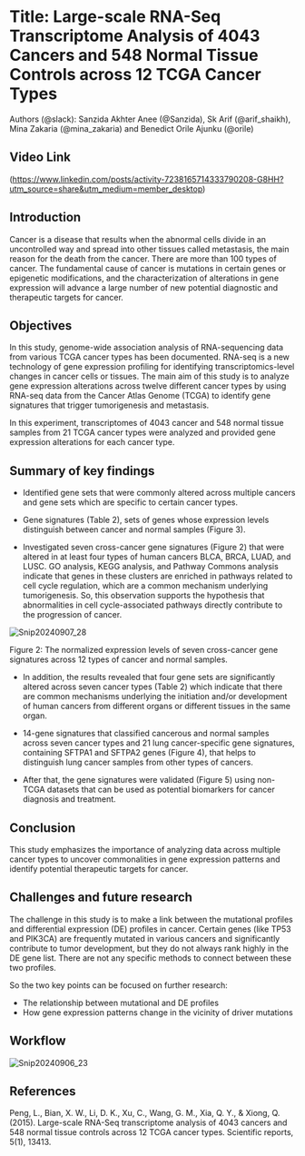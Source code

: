 
# Title: Large-scale RNA-Seq Transcriptome Analysis of 4043 Cancers and 548 Normal Tissue Controls across 12 TCGA Cancer Types


Authors (@slack): Sanzida Akhter Anee (@Sanzida), Sk Arif (@arif_shaikh), Mina Zakaria (@mina_zakaria) and Benedict Orile Ajunku (@orile)


## Video Link
(https://www.linkedin.com/posts/activity-7238165714333790208-G8HH?utm_source=share&utm_medium=member_desktop)

## Introduction

Cancer is a disease that results when the abnormal cells divide in an uncontrolled way and spread into other tissues called metastasis, the main reason for the death from the cancer. There are more than 100 types of cancer. The fundamental cause of cancer is mutations in certain genes or epigenetic modifications, and the characterization of alterations in gene expression will advance a large number of new potential diagnostic and therapeutic targets for cancer. 

## Objectives

In this study, genome-wide association analysis of RNA-sequencing data from various TCGA cancer types has been documented. RNA-seq is a new technology of gene expression profiling for identifying transcriptomics-level changes in cancer cells or tissues. The main aim of this study is to analyze gene expression alterations across twelve different cancer types by using RNA-seq data from the Cancer Atlas Genome (TCGA) to identify gene signatures that trigger tumorigenesis and metastasis. 

In this experiment,  transcriptomes of 4043 cancer and 548 normal tissue samples from 21 TCGA cancer types were analyzed and provided gene expression alterations for each cancer type. 

## Summary of key findings

- Identified gene sets that were commonly altered across multiple cancers and gene sets which are specific to certain cancer types.

- Gene signatures (Table 2), sets of genes whose expression levels distinguish between cancer and normal samples (Figure 3).

- Investigated seven cross-cancer gene signatures (Figure 2) that were altered in at least four types of human cancers BLCA, BRCA, LUAD, and LUSC. GO analysis, KEGG analysis, and Pathway Commons analysis indicate that genes in these clusters are enriched in pathways related to cell cycle regulation, which are a common mechanism underlying tumorigenesis. So, this observation supports the hypothesis that abnormalities in cell cycle-associated pathways directly contribute to the progression of cancer.
  
![Snip20240907_28](https://github.com/user-attachments/assets/83b5152c-02e7-4a76-8308-339f42caed65)

  


Figure 2: The normalized expression levels of seven cross-cancer gene signatures across 12 types of cancer and normal samples.

- In addition, the results revealed that four gene sets are significantly altered across seven cancer types (Table 2) which indicate that there are common mechanisms underlying the initiation and/or development of human cancers from different organs or different tissues in the same organ.

-  14-gene signatures that classified cancerous and normal samples across seven cancer types and 21 lung cancer-specific gene signatures, containing SFTPA1 and SFTPA2 genes (Figure 4), that helps to distinguish lung cancer samples from other types of cancers. 

- After that, the gene signatures were validated (Figure 5) using non-TCGA datasets that can be used as potential biomarkers for cancer diagnosis and treatment.




## Conclusion

This study emphasizes the importance of analyzing data across multiple cancer types to uncover commonalities in gene expression patterns and identify potential therapeutic targets for cancer.


## Challenges  and future research

The challenge in this study is to make a link between the mutational profiles and differential expression (DE) profiles in cancer. Certain genes (like TP53 and PIK3CA) are frequently mutated in various cancers and significantly contribute to tumor development, but they do not always rank highly in the DE gene list. There are not any specific methods to connect between these two profiles.

So the two key points can be focused on further research:

  - The relationship between mutational and DE profiles
 - How gene expression patterns change in the vicinity of driver mutations

## Workflow

![Snip20240906_23](https://github.com/user-attachments/assets/9ce59f24-eb50-4f70-bd24-d6c03965307d)


## References

Peng, L., Bian, X. W., Li, D. K., Xu, C., Wang, G. M., Xia, Q. Y., & Xiong, Q. (2015). Large-scale RNA-Seq transcriptome analysis of 4043 cancers and 548 normal tissue controls across 12 TCGA cancer types. Scientific reports, 5(1), 13413.

